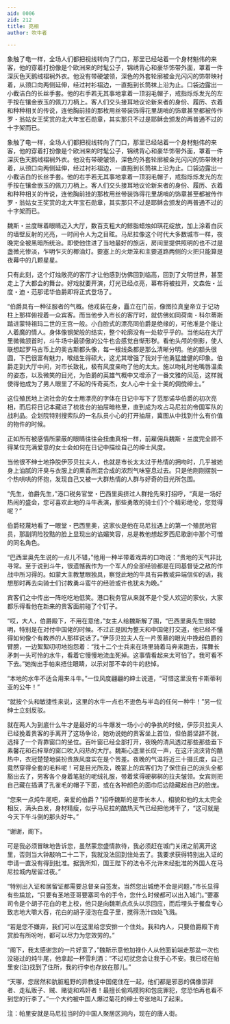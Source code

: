 ```yaml
---
aid: 0006
zid: 212
title: 亮相
author: 吹牛者

---
```




  象触了电一样，全场人们都把视线转向了门口，那里已经站着一个身材魁伟的来客，他的穿着打扮像是个欧洲来的时髦公子，锦绣背心和豪华饰带外面，罩着一件深灰色天鹅绒褶裥外衣。他没有带硬皱领，深色的外套轮廓被金光闪闪的饰带映衬着，从颈口向两侧延伸，经过衬衫褶边，一直拖到长筒袜上沿为止。口袋边露出一小截洁白的长丝手套。他的右手若无其事地拿着一顶羽毛帽子，戒指烁烁发光的左手按在镶金嵌玉的佩刀刀柄上。客人们交头接耳地议论新来者的身份、履历、衣着和种种相关的传说，连他胸前挂的那枚用丝带装饰得花里胡哨的饰章甚至都被传作罗・翁姑女王奖赏的北大年宝石勋章，其实那只不过是耶稣会颁发的再普通不过的十字架而已。

  象触了电一样，全场人们都把视线转向了门口，那里已经站着一个身材魁伟的来客，他的穿着打扮像是个欧洲来的时髦公子，锦绣背心和豪华饰带外面，罩着一件深灰色天鹅绒褶裥外衣。他没有带硬皱领，深色的外套轮廓被金光闪闪的饰带映衬着，从颈口向两侧延伸，经过衬衫褶边，一直拖到长筒袜上沿为止。口袋边露出一小截洁白的长丝手套。他的右手若无其事地拿着一顶羽毛帽子，戒指烁烁发光的左手按在镶金嵌玉的佩刀刀柄上。客人们交头接耳地议论新来者的身份、履历、衣着和种种相关的传说，连他胸前挂的那枚用丝带装饰得花里胡哨的饰章甚至都被传作罗・翁姑女王奖赏的北大年宝石勋章，其实那只不过是耶稣会颁发的再普通不过的十字架而已。

  魏斯・兰度眯着眼睛迈入大厅，数百支粗大的鲸脂蜡烛如琪花绽放，加上涂着白灰的墙壁反射的光亮，一时间令人为之目眩。马尼拉像这个时代大多数城市一样，夜晚完全被黑暗所统治。即使他住进了当地最好的旅店，房间里提供照明的也不过是盏微光惨淡，乍明乍灭的椰油灯。要塞上的火炬笼和主要道路两侧的火把只能算是夜幕中的几颗星星。

  只有此刻，这个灯烛敞亮的客厅才让他感到仿佛回到临高，回到了文明世界，甚至走上了大都会的舞台。好戏就要开演，灯光已经点亮，幕布将被拉开，文森佐・兰度・迪・范那诺华伯爵即将正式登场了。

  “伯爵具有一种征服者的气概。他戎装在身，矗立在门前，像图拉真皇帝立于记功柱上那样俯视着一众宾客。而当他步入市长的客厅时，就仿佛如同荷南・科尔蒂斯踏进蒙特祖玛二世的王宫一般。小白脸式的漂亮同伯爵是绝缘的，可他准是个能让人着魔的情人。身体像钢架般的结实，整个轮廓没有一处软乎乎的。当他站在大厅里微微颔首时，斗牛场中最骄傲的公牛也会感觉自惭形秽。看他头颅的侧影，使人联想起罗马古币上的奥古斯都头像，每一根线条都是那么清晰分明。他的额头很圆，下巴很富有魅力，喉结生得硕大，这尤其增强了我对于他勇猛雄健的印象。伯爵走到大厅中间，对市长致礼，极有风度亲吻了他的太太。施以吻礼时他嘴唇温柔的姿态，以及微笑的目光，为伯爵的英雄气概中又增添了一番文雅的风范，这样就使得他成为了男人眼里了不起的传奇英杰，女人心中十全十美的倜傥绅士。”

  这位殖民地上流社会的女士用漂亮的字体在日记中写下了范那诺华伯爵的初次亮相，而后将日记本藏进了梳妆台的抽屉暗格里，直到成为攻占马尼拉的帝国军队的战利品。企划院特别搜索队的一名队员小心的打开抽屉，冀图从中找到什么有价值的物件的时候。

  正如所有被感情所蒙蔽的眼睛往往会扭曲真相一样，前雇佣兵魏斯・兰度完全顾不得某位充满爱意的女士会如何在日记中描绘自己的绅士风度。

  当他很不绅士地挣脱伊莎贝拉夫人，也就是市长太太过于热情的拥吻时，几乎被她身上油腻的汗臭与衣服上的熏香所混合成的浓烈气味窒息过去。只是他刚刚摆脱一个热哄哄的怀抱，发现自己又被一大群热情的人群与好奇的目光所包围。

  “先生，伯爵先生，”港口税务官堂・巴西里奥挤过人群抢先来打招呼，“真是一场好热闹的盛会，您可喜欢此地的斗牛表演，那些勇敢的骑士们个个精彩绝伦，您觉得呢？”

  伯爵轻蔑地看了一眼堂・巴西里奥，这家伙是他在马尼拉遇上的第一个殖民地官员，那副阴险狡黠的脸上显现出的谄媚笑容，总是教他想起罗西尼歌剧中那个可憎的同名角色。

  “巴西里奥先生说的一点儿不错，”他用一种半带着戏弄的口吻说：“贵地的天气非比寻常。至于说到斗牛，很遗憾我作为一个军人的全部经验都是在同基督徒之敌的作战中所习得的。如蒙大主教慧眼独具，察觉此地的牛具有异教或异端信仰的话，我想那时再去向骑士们讨教勇斗蛮牛的经验或许也犹未为晚。”

  宾客们之中传出一阵吃吃地低笑。港口税务官从来就不是个受人欢迎的家伙，大家都乐得看他在新来的贵客面前碰了个钉子。

  “哎，大人，伯爵殿下，不用在意他，”女主人给魏斯解了围，“巴西里奥先生很聪明，特别是在对付中国佬的时候。不过正是因为整天和中国佬打交道，他已经不懂得如何像个有教养的人那样说话了。”伊莎贝拉夫人在一片羡慕的眼光中挽起伯爵的臂膀，一边絮絮叨叨地抱怨着：“找十二个士兵来在场里骑着马奔来跑去，挥舞长矛刺一头可怜的水牛，看着它慢慢地流血死掉。这事情看起来太可怕了。我可看不下去。”她掏出手帕来捂住眼睛，以示对那不幸的牛的悲悼。

  “本地的水牛不适合用来斗牛。”一位风度翩翩的绅士说道，“可惜这里没有卡斯蒂利亚的公牛！”

  “就按个头和敏捷性来说，这里的水牛一点也不逊色与半岛的任何一种牛！”另一位绅士立刻反驳。

  就在两人为到底什么牛才是最好的斗牛爆发一场小小的争执的时候，伊莎贝拉夫人已经挽着贵客的手离开了这场争论，她劝说她的贵客坐上首位，但伯爵坚辞不就，选择了一个背靠窗口的坐位。百叶窗已经全部打开，夜晚的清风透过那些那些垂下素馨花和石梓草的窗口吹入闷热的大厅。魏斯心底里长叹一声，在这汗流浃背的酷热中，衣冠楚楚地装扮贵族风度实在是个苦差。夜晚的气温将近三十摄氏度，自己竟然穿得全套的毛料呢！可是目光所及，晚宴上的宾客们为了保住自己的派头全都豁出去了，男客各个身着笔挺的呢绒礼服，带着浆得硬梆梆的拉夫皱领。女宾则把自己藏在插满了孔雀毛的帽子下面，或在各种颜色的面巾后边隐藏起自己的脸庞。

  “您来一点炖牛尾吧，亲爱的伯爵？”招呼魏斯的是市长本人，相貌和他的太太完全相反，满头白发，身材精瘦，似乎马尼拉的酷热天气已经把他烤干了，“这可就是今天下午斗倒的那头好牛。”

  “谢谢，阁下。

  可是我必须冒昧地告诉您，虽然蒙您盛情款待，我必须赶在城门关闭之前离开这里，否则当大钟敲响二十二下，我就没法回到住处去了。我要求获得特别出入证的申请一直没有得到批准。据我所知，国王陛下的法令不允许未经批准的外国人在马尼拉城内居留过夜。”

  “特别出入证和居留证都需要总督亲自签发。当然您出城绝不会是问题，”市长显得有些尴尬，“只要有圣地亚哥要塞司令的手令，您什么时候都可以出入城门。”要塞司令是个胡子花白的老上校，他只是向魏斯点点头以示回应，而后埋头于餐盘专心致志地大嚼大吞，花白的胡子浸泡在盘子里，搅得汤汁四处飞溅。

  “若是您不嫌弃，我们可以在这里给您安排一个住处。我和内人，只要伯爵殿下肯赏脸有所吩咐，都可以尽力为您效劳的。”

  “阁下，我太感谢您的一片好意了，”魏斯示意他加禄仆人从他面前端走那盆一次也没碰过的炖牛尾，他拿起一杯雪利酒：“不过叨扰您会让我于心不安。我已经在帕里安(注)找到了住所，我的行李也存放在那儿。”

  “天哪，您居然和肮脏粗野的异教徒中国佬住在一起，他们都是邪恶的偶像崇拜者、走私贩子、贼、赌徒和鸡奸者！最擅长偷鸡摸狗和包庇罪犯，您恐怕再也看不到您的行李了。”一个大约被中国人爆过菊花的绅士夸张地叫了起来。

  注：帕里安就是马尼拉当时的中国人聚居区涧内，现在的唐人街。



